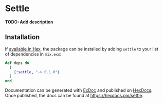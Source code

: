 # Settle

**TODO: Add description**

## Installation

If [available in Hex](https://hex.pm/docs/publish), the package can be installed
by adding `settle` to your list of dependencies in `mix.exs`:

```elixir
def deps do
  [
    {:settle, "~> 0.1.0"}
  ]
end
```

Documentation can be generated with [ExDoc](https://github.com/elixir-lang/ex_doc)
and published on [HexDocs](https://hexdocs.pm). Once published, the docs can
be found at <https://hexdocs.pm/settle>.

